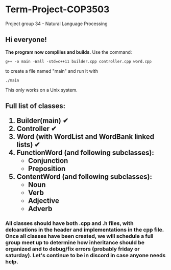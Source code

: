 # Term-Project-COP3503
Project group 34 - Natural Language Processing
## Hi everyone!
**The program now compliles and builds.** Use the command:  

`g++ -o main -Wall -std=c++11 builder.cpp controller.cpp word.cpp`    

to create a file named "main" and run it with    

`./main`    

This only works on a Unix system.

<h2> Full list of classes:
<ol>
  <li> Builder(main) &#10004</li>
  <li> Controller &#10004</li>
  <li> Word (with WordList and WordBank linked lists) &#10004</li>
  <li> FunctionWord (and following subclasses):
    <ul>
      <li> Conjunction </li>
      <li> Preposition </li>
    </ul>
  </li>
  <li> ContentWord (and following subclasses):
    <ul>
      <li> Noun </li>
      <li> Verb </li>
      <li> Adjective </li>
      <li> Adverb </li>
    </ul>
  </li>
</ol>
</h2>

<h3> All classes should have both .cpp and .h files, with delcarations in the header and implementations in the cpp file. Once all classes have been created, we will schedule a full group meet up to determine how inheritance should be organized and to debug/fix errors (probably friday or saturday). Let's continue to be in discord in case anyone needs help.   
      
      

